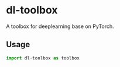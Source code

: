 # dl-toolbox
A toolbox for deeplearning base on PyTorch.

## Usage
```python
import dl-toolbox as toolbox
```

